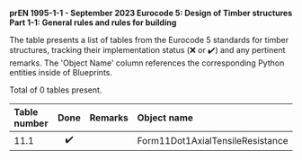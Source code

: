 **prEN 1995-1-1 - September 2023
Eurocode 5: Design of Timber structures
Part 1-1: General rules and rules for building**

The table presents a list of tables from the Eurocode 5 standards for timber structures, tracking their implementation status (:x: or :heavy_check_mark:) and any pertinent remarks. The 'Object Name' column references the corresponding Python entities inside of Blueprints.

Total of 0 tables present.

| Table number | Done | Remarks | Object name |
|:-------------|:----:|:--------|:------------|
| 11.1            | :heavy_check_mark: |         | Form11Dot1AxialTensileResistance |
